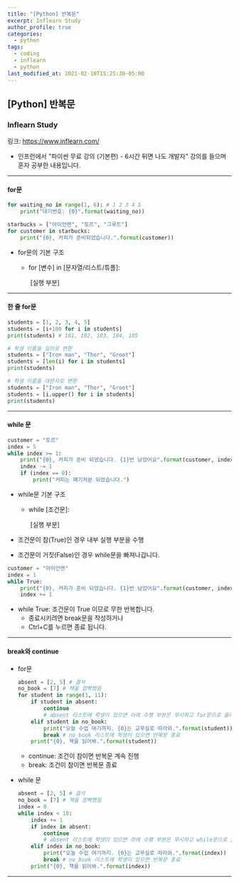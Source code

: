 ```yaml
---
title: "[Python] 반복문"
excerpt: Inflearn Study
author_profile: true
categories: 
  - python
tags:
  - coding
  - inflearn
  - python
last_modified_at: 2021-02-10T15:25:30-05:00
---
```




## [Python] 반복문



### Inflearn Study

링크: <https://www.inflearn.com/>

* 인프런에서 "파이썬 무료 강의 (기본편) - 6시간 뒤면 나도 개발자" 강의를 들으며 혼자 공부한 내용입니다.

***

#### for문

```python
for waiting_no in range(1, 6): # 1 2 3 4 5
    print("대기번호: {0}".format(waiting_no))
```

```python
starbucks = ["아이언맨", "토르", "그루트"]
for customer in starbucks:
    print("{0}, 커피가 준비되었습니다.".format(customer))
```

* for문의 기본 구조

  * for [변수] in [문자열/리스트/튜플]:

    ​	  [실행 부분]

***

#### 한 줄 for문

```python
students = [1, 2, 3, 4, 5]
students = [i+100 for i in students]
print(students) # 101, 102, 103, 104, 105

# 학생 이름을 길이로 변환
students = ["Iron man", "Thor", "Groot"]
students = [len(i) for i in students]
print(students)

# 학생 이름을 대문자로 변환
students = ["Iron man", "Thor", "Groot"]
students = [i.upper() for i in students]
print(students)
```

***

#### while 문

```python
customer = "토르"
index = 5
while index >= 1:
    print("{0}, 커피가 준비 되었습니다. {1}번 남았어요".format(customer, index))
	index -= 1 
    if (index == 0):
        print("커피는 폐기처분 되었습니다.")
```

- while문 기본 구조

  - while [조건문]:

    ​	    [실행 부분]

- 조건문이 참(True)인 경우 내부 실행 부분을 수행

- 조건문이 거짓(False)인 경우 while문을 빠져나갑니다.

```python
customer = "아이언맨"
index = 1
while True:
    print("{0}, 커피가 준비 되었습니다. {1}번 남았어요".format(customer, index))
    index += 1
```

* while True: 조건문이 True 이므로 무한 반복합니다.
  * 종료시키려면 break문을 작성하거나
  * Ctrl+C를 누르면 종료 됩니다.

***

#### break와 continue

* for문

  ```python
  absent = [2, 5] # 결석
  no_book = [7] # 책을 깜빡했음
  for student in range(1, 11):
      if student in absent:
          continue 
          # absent 리스트에 학생이 있으면 아래 수행 부분은 무시하고 for문으로 올라감
      elif student in no_book:
          print("오늘 수업 여기까지. {0}는 교무실로 따라와.".format(student))
          break # no_book 리스트에 학생이 있으면 반복문 종료
      print("{0}, 책을 읽어봐.".format(student))
  ```

  * continue: 조건이 참이면 반복문 계속 진행
  * break: 조건이 참이면 반복문 종료

* while 문

  ```python
  absent = [2, 5] # 결석
  no_book = [7] # 책을 깜빡했음
  index = 0
  while index < 10:
      index += 1
      if index in absent:
          continue 
          # absent 리스트에 학생이 있으면 아래 수행 부분은 무시하고 while문으로 올라감
      elif index in no_book:
          print("오늘 수업 여기까지. {0}는 교무실로 따라와.".format(index))
          break # no_book 리스트에 학생이 있으면 반복문 종료
      print("{0}, 책을 읽어봐.".format(index))
  ```

***




